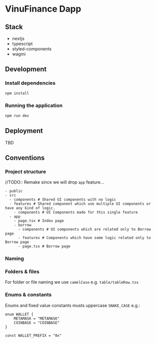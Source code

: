 # VinuFinance Dapp

## Stack
- nextjs
- typescript
- styled-components
- wagmi


## Development

### Install dependencies

```bash
npm install
```

### Running the application

```bash
npm run dev
```

## Deployment

TBD

## Conventions

### Project structure

//TODO:: Remake since we will drop `app` feature...

```
- public
- src
  - components # Shared UI components with no logic
  - features # Shared component which use multiple UI components or have any kind of logic.
    - components # UI Components made for this single feature
  - app
    - page.tsx # Index page
    - borrow
      - components # UI components which are related only to Borrow page
      - features # Components which have some logic related only to Borrow page
      - page.tsx # Borrow page
```

### Naming

### Folders & files

For folder or file naming we use `camelCase` e.g. `table/tableRow.tsx`

### Enums & constants

Enums and fixed value constants musts uppercase `SNAKE_CASE` e.g.:

```
enum WALLET {
    METAMASK = "METAMASK"
    COINBASE = "COINBASE"
}

const WALLET_PREFIX = "0x"
```
